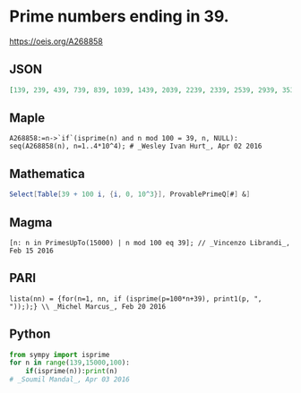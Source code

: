 # Prime numbers ending in 39\.
https://oeis.org/A268858
## JSON
```JSON
[139, 239, 439, 739, 839, 1039, 1439, 2039, 2239, 2339, 2539, 2939, 3539, 3739, 4139, 4339, 4639, 5039, 5639, 5839, 5939, 7039, 7639, 8039, 8539, 8839, 9239, 9439, 9539, 9739, 9839, 10039, 10139, 10639, 10739, 10939, 11239, 11839, 11939, 12239, 12539, 12739]
```
## Maple
```Maple
A268858:=n->`if`(isprime(n) and n mod 100 = 39, n, NULL): seq(A268858(n), n=1..4*10^4); # _Wesley Ivan Hurt_, Apr 02 2016
```
## Mathematica
```Mathematica
Select[Table[39 + 100 i, {i, 0, 10^3}], ProvablePrimeQ[#] &]
```
## Magma
```Magma
[n: n in PrimesUpTo(15000) | n mod 100 eq 39]; // _Vincenzo Librandi_, Feb 15 2016
```
## PARI
```PARI
lista(nn) = {for(n=1, nn, if (isprime(p=100*n+39), print1(p, ", ")););} \\ _Michel Marcus_, Feb 20 2016
```
## Python
```Python
from sympy import isprime
for n in range(139,15000,100):
    if(isprime(n)):print(n)
# _Soumil Mandal_, Apr 03 2016
```
